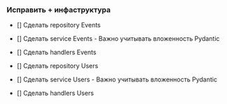 ### Исправить + инфаструктура
- [] Сделать repository Events 
- [] Сделать service Events - Важно учитывать вложенность Pydantic
- [] Сделать handlers Events

- [] Сделать repository Users
- [] Сделать service Users - Важно учитывать вложенность Pydantic
- [] Сделать handlers Users
